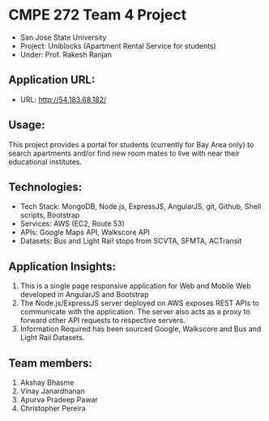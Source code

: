 CMPE 272 Team 4 Project
================

- San Jose State University
- Project: Uniblocks (Apartment Rental Service for students)
- Under: Prof. Rakesh Ranjan

Application URL:
---------------
- URL: http://54.183.68.182/

Usage:
-----
This project provides a portal for students (currently for Bay Area only) to search apartments and/or find new room mates to live with near their educational institutes.

Technologies: 
-------------
- Tech Stack: MongoDB,  Node.js, ExpressJS, AngularJS, git, Github, Shell scripts, Bootstrap
- Services: AWS (EC2, Route 53)
- APIs: Google Maps API, Walkscore API
- Datasets: Bus and Light Rail stops from SCVTA, SFMTA, ACTransit

Application Insights:
---------------------
1. This is a single page responsive application for Web and Mobile Web developed in AngularJS and Bootstrap
2. The Node.js/ExpressJS server deployed on AWS exposes REST APIs to communicate with the application. The server also acts as a proxy to forward other API requests to respective servers.
3. Information Required has been sourced Google, Walkscore and Bus and Light Rail Datasets.

Team members:
-------------
1. Akshay Bhasme
2. Vinay Janardhanan
3. Apurva Pradeep Pawar
4. Christopher Pereira

